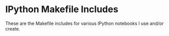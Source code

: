 # IPython Makefile Includes

These are the Makefile includes for various IPython notebooks I use and/or
create.
